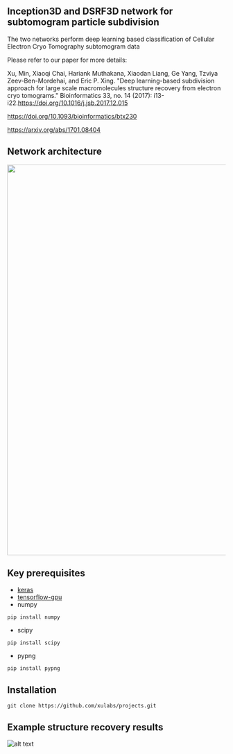 ## Inception3D and DSRF3D network for subtomogram particle subdivision
The two networks perform deep learning based classification of Cellular Electron Cryo Tomography subtomogram data

Please refer to our paper for more details:

Xu, Min, Xiaoqi Chai, Hariank Muthakana, Xiaodan Liang, Ge Yang, Tzviya Zeev-Ben-Mordehai, and Eric P. Xing. "Deep learning-based subdivision approach for large scale macromolecules structure recovery from electron cryo tomograms." Bioinformatics 33, no. 14 (2017): i13-i22.https://doi.org/10.1016/j.jsb.2017.12.015 

https://doi.org/10.1093/bioinformatics/btx230

https://arxiv.org/abs/1701.08404

## Network architecture
<img src="https://user-images.githubusercontent.com/31047726/51219302-3f0bab80-18fe-11e9-9dd7-000319156279.png" width="900">


## Key prerequisites
* [keras](https://keras.io/#installation)
* [tensorflow-gpu](https://www.tensorflow.org/install/)
* numpy
```
pip install numpy
```

* scipy
```
pip install scipy
```
* pypng
```
pip install pypng
```



## Installation 
```
git clone https://github.com/xulabs/projects.git
```

## Example structure recovery results
![alt text](https://user-images.githubusercontent.com/31047726/51214220-437a9900-18eb-11e9-8084-23b726f0ef96.jpg)
